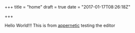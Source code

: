 +++
title = "home"
draft = true
date = "2017-01-17T08:26:18Z"

+++
Hello World!!! 
This is from [appernetic][1]
testing the editor

  [1]: https://appernetic.io/
